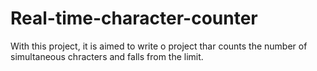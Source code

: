 # Real-time-character-counter
With this project, it is aimed to write o project thar counts the number of simultaneous chracters and falls from the limit.
